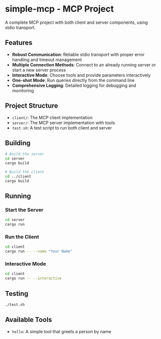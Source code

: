 # simple-mcp - MCP Project

A complete MCP project with both client and server components, using stdio transport.

## Features

- **Robust Communication**: Reliable stdio transport with proper error handling and timeout management
- **Multiple Connection Methods**: Connect to an already running server or start a new server process
- **Interactive Mode**: Choose tools and provide parameters interactively
- **One-shot Mode**: Run queries directly from the command line
- **Comprehensive Logging**: Detailed logging for debugging and monitoring

## Project Structure

- `client/`: The MCP client implementation
- `server/`: The MCP server implementation with tools
- `test.sh`: A test script to run both client and server

## Building

```bash
# Build the server
cd server
cargo build

# Build the client
cd ../client
cargo build
```

## Running

### Start the Server

```bash
cd server
cargo run
```

### Run the Client

```bash
cd client
cargo run -- --name "Your Name"
```

### Interactive Mode

```bash
cd client
cargo run -- --interactive
```

## Testing

```bash
./test.sh
```

## Available Tools

- `hello`: A simple tool that greets a person by name
